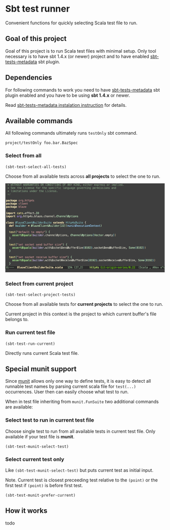 # Sbt test runner

Convenient functions for quickly selecting Scala test file to run.

## Goal of this project

Goal of this project is to run Scala test files with minimal setup. Only tool necessary is to have sbt 1.4.x (or newer) project and to have enabled [sbt-tests-metadata](https://github.com/VlachJosef/sbt-tests-metadata) sbt plugin.

## Dependencies

For following commands to work you need to have [sbt-tests-metadata](https://github.com/VlachJosef/sbt-tests-metadata) sbt plugin enabled and you have to be using **sbt 1.4.x** or newer.

Read [sbt-tests-metadata instalation instruction](https://github.com/VlachJosef/sbt-tests-metadata#installation) for details.

## Available commands

All following commands ultimately runs `testOnly` sbt command.

```
project/testOnly foo.bar.BazSpec
```

### Select from all

```elisp
(sbt-test-select-all-tests)
```

Choose from all available tests across **all projects** to select the one to run.

![sbt-test-select-all-tests in action](gifs/sbt-test-select-all-tests.gif)


### Select from current project

```elisp
(sbt-test-select-project-tests)
```

Choose from all available tests for **current projects** to select the one to run.

Current project in this context is the project to which current buffer's file belongs to.


### Run current test file

```elisp
(sbt-test-run-current)
```

Directly runs current Scala test file.


## Special munit support

Since [munit](https://scalameta.org/munit/) allows only one way to define tests, it is easy to detect all runnable test names by parsing current scala file for `test(...)` occurrences. User then can easily choose what test to run.

When in test file inheriting from `munit.FunSuite` two additional commands are available:

### Select test to run in current test file

Choose single test to run from all available tests in current test file.
Only available if your test file is **munit**.

```elisp
(sbt-test-munit-select-test)
```

### Select current test only

Like `(sbt-test-munit-select-test)` but puts current test as initial input.

Note. Current test is closest preceeding test relative to the `(point)` or the first test if `(point)` is before first test.

```elisp
(sbt-test-munit-prefer-current)
```

## How it works

todo
